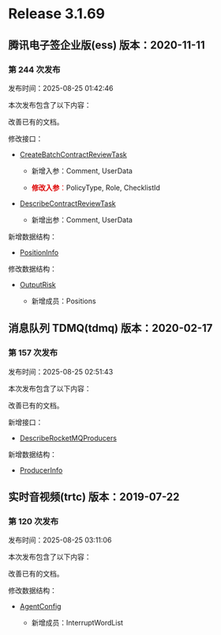 # Release 3.1.69

## 腾讯电子签企业版(ess) 版本：2020-11-11

### 第 244 次发布

发布时间：2025-08-25 01:42:46

本次发布包含了以下内容：

改善已有的文档。

修改接口：

* [CreateBatchContractReviewTask](https://cloud.tencent.com/document/api/1323/122152)

	* 新增入参：Comment, UserData

	* <font color="#dd0000">**修改入参**：</font>PolicyType, Role, ChecklistId

* [DescribeContractReviewTask](https://cloud.tencent.com/document/api/1323/122151)

	* 新增出参：Comment, UserData


新增数据结构：

* [PositionInfo](https://cloud.tencent.com/document/api/1323/70369#PositionInfo)

修改数据结构：

* [OutputRisk](https://cloud.tencent.com/document/api/1323/70369#OutputRisk)

	* 新增成员：Positions




## 消息队列 TDMQ(tdmq) 版本：2020-02-17

### 第 157 次发布

发布时间：2025-08-25 02:51:43

本次发布包含了以下内容：

改善已有的文档。

新增接口：

* [DescribeRocketMQProducers](https://cloud.tencent.com/document/api/1179/122749)

新增数据结构：

* [ProducerInfo](https://cloud.tencent.com/document/api/1179/46089#ProducerInfo)



## 实时音视频(trtc) 版本：2019-07-22

### 第 120 次发布

发布时间：2025-08-25 03:11:06

本次发布包含了以下内容：

改善已有的文档。

修改数据结构：

* [AgentConfig](https://cloud.tencent.com/document/api/647/44055#AgentConfig)

	* 新增成员：InterruptWordList





